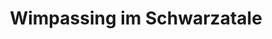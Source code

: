 ---
title: Wimpassing im Schwarzatale
url: /wimpassing-im-schwarzatale/
latitude: 47.699
longitude: 16.026
---